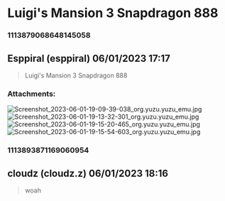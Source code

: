 # Luigi's Mansion 3 Snapdragon 888
### 1113879068648145058
## Esppiral (esppiral) 06/01/2023 17:17 

> Luigi's Mansion 3 Snapdragon 888
### Attachments: 
![Screenshot_2023-06-01-19-09-39-038_org.yuzu.yuzu_emu.jpg](https://yuzudiscordbackup.s3.us-west-2.amazonaws.com/files-media/1113879068648145058_Screenshot_2023-06-01-19-09-39-038_org.yuzu.yuzu_emu.jpg)
![Screenshot_2023-06-01-19-13-32-301_org.yuzu.yuzu_emu.jpg](https://yuzudiscordbackup.s3.us-west-2.amazonaws.com/files-media/1113879068648145058_Screenshot_2023-06-01-19-13-32-301_org.yuzu.yuzu_emu.jpg)
![Screenshot_2023-06-01-19-15-20-465_org.yuzu.yuzu_emu.jpg](https://yuzudiscordbackup.s3.us-west-2.amazonaws.com/files-media/1113879068648145058_Screenshot_2023-06-01-19-15-20-465_org.yuzu.yuzu_emu.jpg)
![Screenshot_2023-06-01-19-15-54-603_org.yuzu.yuzu_emu.jpg](https://yuzudiscordbackup.s3.us-west-2.amazonaws.com/files-media/1113879068648145058_Screenshot_2023-06-01-19-15-54-603_org.yuzu.yuzu_emu.jpg)

### 1113893871169060954
## cloudz (cloudz.z) 06/01/2023 18:16 

> woah


